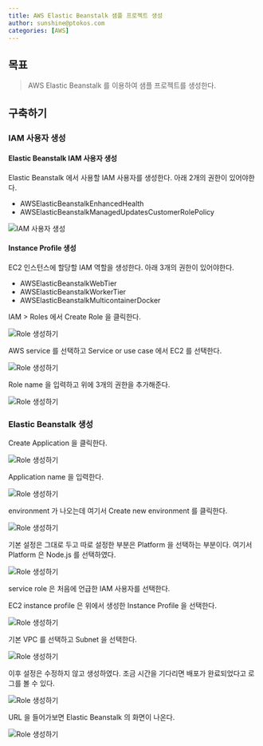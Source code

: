```yaml
---
title: AWS Elastic Beanstalk 샘플 프로젝트 생성
author: sunshine@ptokos.com
categories: [AWS]
---
```


## 목표
> AWS Elastic Beanstalk 를 이용하여 샘플 프로젝트를 생성한다.


## 구축하기
### IAM 사용자 생성
#### Elastic Beanstalk IAM 사용자 생성
Elastic Beanstalk 에서 사용할 IAM 사용자를 생성한다.
아래 2개의 권한이 있어야한다.

- AWSElasticBeanstalkEnhancedHealth
- AWSElasticBeanstalkManagedUpdatesCustomerRolePolicy

![IAM 사용자 생성](/assets/img/aws/aws-eb-sample-setup-12.png)

#### Instance Profile 생성
EC2 인스턴스에 할당할 IAM 역할을 생성한다.
아래 3개의 권한이 있어야한다.

- AWSElasticBeanstalkWebTier
- AWSElasticBeanstalkWorkerTier
- AWSElasticBeanstalkMulticontainerDocker

IAM > Roles 에서 Create Role 을 클릭한다.

![Role 생성하기](/assets/img/aws/aws-eb-sample-setup-5.png)

AWS service 를 선택하고 Service or use case 에서 EC2 를 선택한다.

![Role 생성하기](/assets/img/aws/aws-eb-sample-setup-6.png)


Role name 을 입력하고 위에 3개의 권한을 추가해준다. 

![Role 생성하기](/assets/img/aws/aws-eb-sample-setup-7.png)


### Elastic Beanstalk 생성
Create Application 을 클릭한다.

![Role 생성하기](/assets/img/aws/aws-eb-sample-setup-1.png)

Application name 을 입력한다.

![Role 생성하기](/assets/img/aws/aws-eb-sample-setup-2.png)

environment 가 나오는데 여기서 Create new environment 를 클릭한다.

![Role 생성하기](/assets/img/aws/aws-eb-sample-setup-3.png)

기본 설정은 그대로 두고 따로 설정한 부분은 Platform 을 선택하는 부분이다.
여기서 Platform 은 Node.js 를 선택하였다.

![Role 생성하기](/assets/img/aws/aws-eb-sample-setup-4.png)

service role 은 처음에 언급한 IAM 사용자를 선택한다.

EC2 instance profile 은 위에서 생성한 Instance Profile 을 선택한다.

![Role 생성하기](/assets/img/aws/aws-eb-sample-setup-8.png)

기본 VPC 를 선택하고 Subnet 을 선택한다. 

![Role 생성하기](/assets/img/aws/aws-eb-sample-setup-9.png)

이후 설정은 수정하지 않고 생성하였다. 조금 시간을 기다리면 배포가 완료되었다고 로그를 볼 수 있다.

![Role 생성하기](/assets/img/aws/aws-eb-sample-setup-10.png)

URL 을 들어가보면 Elastic Beanstalk 의 화면이 나온다.

![Role 생성하기](/assets/img/aws/aws-eb-sample-setup-11.png)











